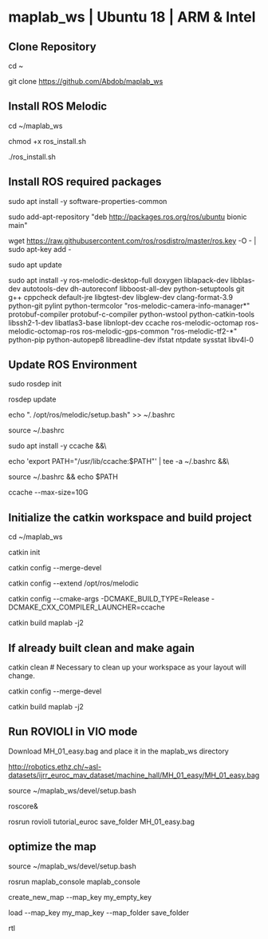 # maplab_ws | Ubuntu 18 | ARM & Intel

## Clone Repository

cd ~

git clone https://github.com/Abdob/maplab_ws

## Install ROS Melodic

cd ~/maplab_ws

chmod +x ros_install.sh

./ros_install.sh

## Install ROS required packages
sudo apt install -y software-properties-common

sudo add-apt-repository "deb http://packages.ros.org/ros/ubuntu bionic main"

wget https://raw.githubusercontent.com/ros/rosdistro/master/ros.key -O - | sudo apt-key add -

sudo apt update

sudo apt install -y ros-melodic-desktop-full doxygen liblapack-dev libblas-dev autotools-dev dh-autoreconf libboost-all-dev python-setuptools git g++ cppcheck default-jre libgtest-dev libglew-dev clang-format-3.9 python-git pylint python-termcolor "ros-melodic-camera-info-manager*" protobuf-compiler protobuf-c-compiler python-wstool python-catkin-tools libssh2-1-dev libatlas3-base libnlopt-dev ccache ros-melodic-octomap ros-melodic-octomap-ros ros-melodic-gps-common "ros-melodic-tf2-*" python-pip python-autopep8 libreadline-dev ifstat ntpdate sysstat libv4l-0

## Update ROS Environment
sudo rosdep init

rosdep update

echo ". /opt/ros/melodic/setup.bash" >> ~/.bashrc

source ~/.bashrc

sudo apt install -y ccache &&\

echo 'export PATH="/usr/lib/ccache:$PATH"' | tee -a ~/.bashrc &&\

source ~/.bashrc && echo $PATH

ccache --max-size=10G




## Initialize the catkin workspace and build project

cd ~/maplab_ws

catkin init

catkin config --merge-devel

catkin config --extend /opt/ros/melodic

catkin config --cmake-args -DCMAKE_BUILD_TYPE=Release -DCMAKE_CXX_COMPILER_LAUNCHER=ccache

catkin build maplab -j2

## If already built clean and make again

catkin clean  # Necessary to clean up your workspace as your layout will change.

catkin config --merge-devel

catkin build maplab -j2


## Run ROVIOLI in VIO mode

Download MH_01_easy.bag and place it in the maplab_ws directory

http://robotics.ethz.ch/~asl-datasets/ijrr_euroc_mav_dataset/machine_hall/MH_01_easy/MH_01_easy.bag

source ~/maplab_ws/devel/setup.bash

roscore&

rosrun rovioli tutorial_euroc save_folder MH_01_easy.bag

## optimize the map

source ~/maplab_ws/devel/setup.bash

rosrun maplab_console maplab_console

create_new_map --map_key my_empty_key

load --map_key my_map_key --map_folder save_folder

rtl






